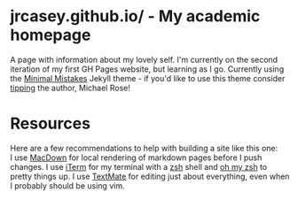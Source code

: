 # jrcasey.github.io/ - My academic homepage
A page with information about my lovely self. I'm currently on the second iteration of my first GH Pages website, but learning as I go. Currently using the [Minimal Mistakes](https://github.com/mmistakes/minimal-mistakes) Jekyll theme - if you'd like to use this theme consider [tipping](https://www.paypal.me/mmistakes) the author, Michael Rose!  

# Resources
Here are a few recommendations to help with building a site like this one:  
I use [MacDown](https://macdown.uranusjr.com) for local rendering of markdown pages before I push changes. I use [iTerm](https://iterm2.com) for my terminal with a [zsh](https://www.zsh.org) shell and [oh my zsh](https://ohmyz.sh) to pretty things up. I use [TextMate](https://macromates.com) for editing just about everything, even when I probably should be using vim.   
